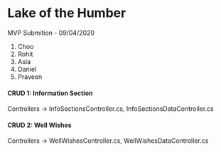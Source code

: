 <h1>Lake of the Humber</h1>

MVP Submition - 09/04/2020

1. Choo 
2. Rohit
3. Asia
4. Daniel
5. Praveen
<h4>CRUD 1: Information Section</h4>
Controllers -> InfoSectionsController.cs, InfoSectionsDataController.cs

<h4>CRUD 2: Well Wishes</h4>
Controllers -> WellWishesController.cs, WellWishesDataController.cs
